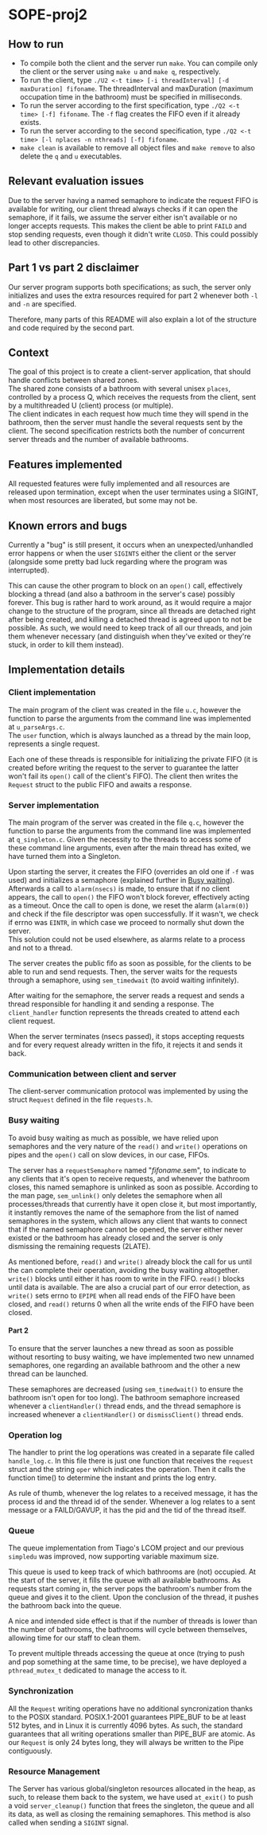 # SOPE-proj2

## How to run

- To compile both the client and the server run `make`. You can compile only the client or the server using `make u` and `make q`, respectively.
- To run the client, type `./U2 <-t time> [-i threadInterval] [-d maxDuration] fifoname`. The threadInterval and maxDuration (maximum occupation time in the bathroom) must be specified in milliseconds.
- To run the server according to the first specification, type `./Q2 <-t time> [-f] fifoname`. The `-f` flag creates the FIFO even if it already exists.
- To run the server according to the second specification, type `./Q2 <-t time> [-l nplaces -n nthreads] [-f] fifoname`.
- `make clean` is available to remove all object files and `make remove` to also delete the `q` and `u` executables.   

## Relevant evaluation issues

Due to the server having a named semaphore to indicate the request FIFO is available for writing, our client thread always checks if it can open the semaphore, if it fails, we assume the server either isn't available or no longer accepts requests. This makes the client be able to print `FAILD` and stop sending requests, even though it didn't write `CLOSD`. This could possibly lead to other discrepancies.

## Part 1 vs part 2 disclaimer

Our server program supports both specifications; as such, the server only initializes and uses the extra resources required for part 2 whenever both `-l` and `-n` are specified.

Therefore, many parts of this README will also explain a lot of the structure and code required by the second part.

## Context 

The goal of this project is to create a client-server application, that should handle conflicts between shared zones.   
The shared zone consists of a bathroom with several unisex `places`, controlled by a process Q, which receives the requests from the client, sent by a multithreaded U (client) process (or multiple).  
The client indicates in each request how much time they will spend in the bathroom, then the server must handle the several requests sent by the client. 
The second specification restricts both the number of concurrent server threads and the number of available bathrooms.

## Features implemented 

All requested features were fully implemented and all resources are released upon termination, except when the user terminates using a SIGINT, when most resources are liberated, but some may not be. 

## Known errors and bugs 

Currently a "bug" is still present, it occurs when an unexpected/unhandled error happens or when the user `SIGINTS` either the client or the server (alongside some pretty bad luck regarding where the program was interrupted).

This can cause the other program to block on an `open()` call, effectively blocking a thread (and also a bathroom in the server's case) possibly forever. This bug is rather hard to work around, as it would require a major change to the structure of the program, since all threads are detached right after being created, and killing a detached thread is agreed upon to not be possible. As such, we would need to keep track of all our threads, and join them whenever necessary (and distinguish when they've exited or they're stuck, in order to kill them instead).

## Implementation details  

### Client implementation 

The main program of the client was created in the file `u.c`, however the function to parse the arguments from the command line was implemented at `u_parseArgs.c`.   
The `user` function, which is always launched as a thread by the main loop, represents a single request.

Each one of these threads is responsible for initializing the private FIFO (it is created before writing the request to the server to guarantee the latter won't fail its `open()` call of the client's FIFO).
The client then writes the `Request` struct to the public FIFO and awaits a response.

### Server implementation 

The main program of the server was created in the file `q.c`, however the function to parse the arguments from the command line was implemented at `q_singleton.c`. Given the necessity to the threads to access some of these command line arguments, even after the main thread has exited, we have turned them into a Singleton.

Upon starting the server, it creates the FIFO (overrides an old one if `-f` was used) and initializes a semaphore (explained further in [Busy waiting](#Busy-Waiting)). Afterwards a call to `alarm(nsecs)` is made, to ensure that if no client appears, the call to `open()` the FIFO won't block forever, effectively acting as a timeout. Once the call to open is done, we reset the alarm (`alarm(0)`) and check if the file descriptor was open successfully. If it wasn't, we check if errno was `EINTR`, in which case we proceed to normally shut down the server.  
This solution could not be used elsewhere, as alarms relate to a process and not to a thread.

The server creates the public fifo as soon as possible, for the clients to be able to run and send requests. Then, the server waits for the requests through a semaphore, using `sem_timedwait` (to avoid waiting infinitely).

After waiting for the semaphore, the server reads a request and sends a thread responsible for handling it and sending a response. The `client_handler` function represents the threads created to attend each client request.  

When the server terminates (nsecs passed), it stops accepting requests and for every request already written in the fifo, it rejects it and sends it back.

### Communication between client and server 

The client-server communication protocol was implemented by using the struct `Request` defined in the file `requests.h`.

### Busy waiting

To avoid busy waiting as much as possible, we have relied upon semaphores and the very nature of the `read()` and `write()` operations on pipes and the `open()` call on slow devices, in our case, FIFOs.

The server has a `requestSemaphore` named "*fifoname*.sem", to indicate to any clients that it's open to receive requests, and whenever the bathroom closes, this named semaphore is unlinked as soon as possible. According to the man page, `sem_unlink()` only deletes the semaphore when all processes/threads that currently have it open close it, but most importantly, it instantly removes the name of the semaphore from the list of named semaphores in the system, which allows any client that wants to connect that if the named semaphore cannot be opened, the server either never existed or the bathroom has already closed and the server is only dismissing the remaining requests (2LATE).

As mentioned before, `read()` and `write()` already block the call for us until the can complete their operation, avoiding the busy waiting altogether. `write()` blocks until either it has room to write in the FIFO. `read()` blocks until data is available. The are also a crucial part of our error detection, as `write()` sets errno to `EPIPE` when all read ends of the FIFO have been closed, and `read()` returns 0 when all the write ends of the FIFO have been closed.

#### Part 2

To ensure that the server launches a new thread as soon as possible without resorting to busy waiting, we have implemented two new unnamed semaphores, one regarding an available bathroom and the other a new thread can be launched.

These semaphores are decreased (using `sem_timedwait()` to ensure the bathroom isn't open for too long). The bathroom semaphore increased whenever a `clientHandler()` thread ends, and the thread semaphore is increased whenever a `clientHandler()` or `dismissClient()` thread ends.

### Operation log 

The handler to print the log operations was created in a separate file called `handle_log.c`. In this file there is just one function that receives the `request` struct and the string `oper` which indicates the operation. Then it calls the function time() to determine the instant and prints the log entry.

As rule of thumb, whenever the log relates to a received message, it has the process id and the thread id of the sender. Whenever a log relates to a sent message or a FAILD/GAVUP, it has the pid and the tid of the thread itself.

### Queue 

The queue implementation from Tiago's LCOM project and our previous `simpledu` was improved, now supporting variable maximum size.

This queue is used to keep track of which bathrooms are (not) occupied. At the start of the server, it fills the queue with all available bathrooms. As requests start coming in, the server pops the bathroom's number from the queue and gives it to the client. Upon the conclusion of the thread, it pushes the bathroom back into the queue.

A nice and intended side effect is that if the number of threads is lower than the number of bathrooms, the bathrooms will cycle between themselves, allowing time for our staff to clean them.

To prevent multiple threads accessing the queue at once (trying to push and pop something at the same time, to be precise), we have deployed a `pthread_mutex_t` dedicated to manage the access to it.

### Synchronization

All the `Request` writing operations have no additional syncronization thanks to the POSIX standard. POSIX.1-2001 guarantees PIPE_BUF to be at least 512 bytes, and in Linux it is currently 4096 bytes. As such, the standard guarantees that all writing operations smaller than PIPE_BUF are atomic. As our `Request` is only 24 bytes long, they will always be written to the Pipe contiguously.

### Resource Management

The Server has various global/singleton resources allocated in the heap, as such, to release them back to the system, we have used `at_exit()` to push a void `server_cleanup()` function that frees the singleton, the queue and all its data, as well as closing the remaining semaphores. This method is also called when sending a `SIGINT` signal.
